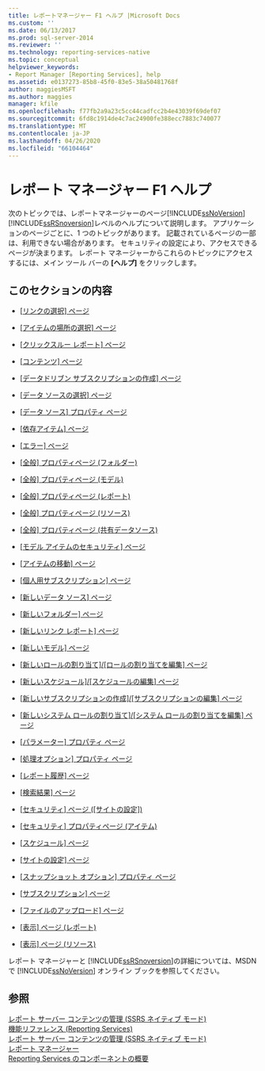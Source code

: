 ```yaml
---
title: レポートマネージャー F1 ヘルプ |Microsoft Docs
ms.custom: ''
ms.date: 06/13/2017
ms.prod: sql-server-2014
ms.reviewer: ''
ms.technology: reporting-services-native
ms.topic: conceptual
helpviewer_keywords:
- Report Manager [Reporting Services], help
ms.assetid: e0137273-85b8-45f0-83e5-38a50481768f
author: maggiesMSFT
ms.author: maggies
manager: kfile
ms.openlocfilehash: f77fb2a9a23c5cc44cadfcc2b4e43039f69def07
ms.sourcegitcommit: 6fd8c1914de4c7ac24900fe388ecc7883c740077
ms.translationtype: MT
ms.contentlocale: ja-JP
ms.lasthandoff: 04/26/2020
ms.locfileid: "66104464"
---
```

# <a name="report-manager-f1-help"></a>レポート マネージャー F1 ヘルプ
  次のトピックでは、レポートマネージャーのページ[!INCLUDE[ssNoVersion](../includes/ssnoversion-md.md)] [!INCLUDE[ssRSnoversion](../includes/ssrsnoversion-md.md)]レベルのヘルプについて説明します。 アプリケーションのページごとに、1 つのトピックがあります。 記載されているページの一部は、利用できない場合があります。 セキュリティの設定により、アクセスできるページが決まります。 レポート マネージャーからこれらのトピックにアクセスするには、メイン ツール バーの **[ヘルプ]** をクリックします。  
  
## <a name="in-this-section"></a>このセクションの内容  
  
-   [[リンクの選択] ページ](../../2014/reporting-services/choose-link-page-report-manager.md)  
  
-   [[アイテムの場所の選択] ページ](../../2014/reporting-services/choose-item-location-page-report-manager.md)  
  
-   [[クリックスルー レポート] ページ](../../2014/reporting-services/clickthrough-reports-page-report-manager.md)  
  
-   [[コンテンツ] ページ](../../2014/reporting-services/contents-page-report-manager.md)  
  
-   [[データドリブン サブスクリプションの作成] ページ](../../2014/reporting-services/create-data-driven-subscription-page-report-manager.md)  
  
-   [[データ ソースの選択] ページ](../../2014/reporting-services/data-source-selection-page-report-manager.md)  
  
-   [[データ ソース] プロパティ ページ](../../2014/reporting-services/data-sources-properties-page-report-manager.md)  
  
-   [[依存アイテム] ページ](../../2014/reporting-services/dependent-items-page-report-manager.md)  
  
-   [[エラー] ページ](../../2014/reporting-services/error-page-report-manager.md)  
  
-   [[全般] プロパティページ (フォルダー)](../../2014/reporting-services/general-properties-page-folders-report-manager.md)  
  
-   [[全般] プロパティページ (モデル)](../../2014/reporting-services/general-properties-page-models-report-manager.md)  
  
-   [[全般] プロパティページ (レポート)](../../2014/reporting-services/general-properties-page-reports-report-manager.md)  
  
-   [[全般] プロパティページ (リソース)](../../2014/reporting-services/general-properties-page-resources-report-manager.md)  
  
-   [[全般] プロパティページ (共有データソース)](../../2014/reporting-services/general-properties-page-shared-data-sources-report-manager.md)  
  
-   [[モデル アイテムのセキュリティ] ページ](../../2014/reporting-services/model-item-security-page-report-manager.md)  
  
-   [[アイテムの移動] ページ](../../2014/reporting-services/move-items-page-report-manager.md)  
  
-   [[個人用サブスクリプション] ページ](../../2014/reporting-services/my-subscriptions-page-report-manager.md)  
  
-   [[新しいデータ ソース] ページ](../../2014/reporting-services/new-data-source-page-report-manager.md)  
  
-   [[新しいフォルダー] ページ](../../2014/reporting-services/new-folder-page-report-manager.md)  
  
-   [[新しいリンク レポート] ページ](../../2014/reporting-services/new-linked-report-page-report-manager.md)  
  
-   [[新しいモデル] ページ](../../2014/reporting-services/new-model-page-report-manager.md)  
  
-   [[新しいロールの割り当て]/[ロールの割り当てを編集] ページ](../../2014/reporting-services/new-role-assignment-edit-role-assignment-page-report-manager.md)  
  
-   [[新しいスケジュール]/[スケジュールの編集] ページ](../../2014/reporting-services/new-schedule-edit-schedule-page-report-manager.md)  
  
-   [[新しいサブスクリプションの作成]/[サブスクリプションの編集] ページ](../../2014/reporting-services/new-subscription-or-edit-subscription-page-report-manager.md)  
  
-   [[新しいシステム ロールの割り当て]/[システム ロールの割り当てを編集] ページ](../../2014/reporting-services/new-system-role-assignments-edit-system-role-assignments-page-report-manager.md)  
  
-   [[パラメーター] プロパティ ページ](../../2014/reporting-services/parameters-properties-page-report-manager.md)  
  
-   [[処理オプション] プロパティ ページ](../../2014/reporting-services/processing-options-properties-page-report-manager.md)  
  
-   [[レポート履歴] ページ](../../2014/reporting-services/report-history-page-report-manager.md)  
  
-   [[検索結果] ページ](../../2014/reporting-services/search-page-report-manager.md)  
  
-   [[セキュリティ] ページ ([サイトの設定])](../../2014/reporting-services/security-page-site-settings-report-manager.md)  
  
-   [[セキュリティ] プロパティページ (アイテム)](../../2014/reporting-services/security-properties-page-items-report-manager.md)  
  
-   [[スケジュール] ページ](../../2014/reporting-services/schedules-page-report-manager.md)  
  
-   [[サイトの設定] ページ](../../2014/reporting-services/site-settings-page-report-manager.md)  
  
-   [[スナップショット オプション] プロパティ ページ](../../2014/reporting-services/snapshot-options-properties-page-report-manager.md)  
  
-   [[サブスクリプション] ページ](../../2014/reporting-services/subscriptions-page-report-manager.md)  
  
-   [[ファイルのアップロード] ページ](../../2014/reporting-services/upload-file-page-report-manager.md)  
  
-   [[表示] ページ (レポート)](../../2014/reporting-services/view-page-reports-report-manager.md)  
  
-   [[表示] ページ (リソース)](../../2014/reporting-services/view-page-resources-report-manager.md)  
  
 レポート マネージャーと [!INCLUDE[ssRSnoversion](../includes/ssrsnoversion-md.md)]の詳細については、MSDN で [!INCLUDE[ssNoVersion](../includes/ssnoversion-md.md)] オンライン ブックを参照してください。  
  
## <a name="see-also"></a>参照  
 [レポート サーバー コンテンツの管理 &#40;SSRS ネイティブ モード&#41;](report-server/report-server-content-management-ssrs-native-mode.md)   
 [機能リファレンス (Reporting Services)](feature-reference-reporting-services.md)   
 [レポート サーバー コンテンツの管理 &#40;SSRS ネイティブ モード&#41;](report-server/report-server-content-management-ssrs-native-mode.md)   
 [レポート マネージャー](../../2014/reporting-services/report-manager-ssrs-native-mode.md)   
 [Reporting Services のコンポーネントの概要](tools/reporting-services-tools.md)  
  
  
